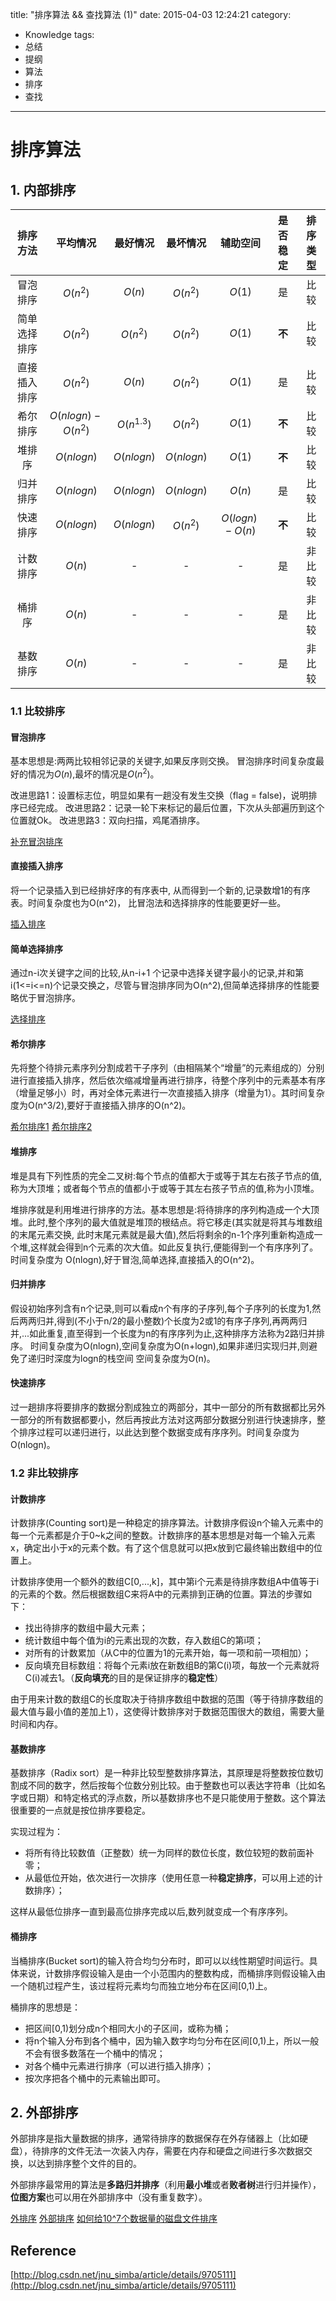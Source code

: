 title: "排序算法 && 查找算法 (1)"
date: 2015-04-03 12:24:21
category: 
- Knowledge
tags:
- 总结
- 提纲
- 算法
- 排序
- 查找
---

# 排序算法

## 1. 内部排序

| 排序方法      | 平均情况      | 最好情况      | 最坏情况      | 辅助空间      | 是否稳定      | 排序类型      |
|:-------------:|:-------------:|:-------------:|:-------------:|:-------------:|:-------------:|:-------------:|
| 冒泡排序      |  $O(n^2)$		|  $O(n)$		|  $O(n^2)$		|  $O(1)$		|  是    		|  比较 		|
| 简单选择排序  |  $O(n^2)$		|  $O(n^2)$		|  $O(n^2)$		|  $O(1)$		|  **不**   	|  比较 		|	
| 直接插入排序  |  $O(n^2)$		|  $O(n)$		|  $O(n^2)$		|  $O(1)$		|  是 	    	|  比较 		|
| 希尔排序      |  $O(nlogn)-O(n^2)$|  $O(n^{1.3})$|  $O(n^2)$	|  $O(1)$		|  **不**		|  比较 		|
| 堆排序        |  $O(nlogn)$	|  $O(nlogn)$	|  $O(nlogn)$	|  $O(1)$		|  **不**		|  比较 		|
| 归并排序      |  $O(nlogn)$	|  $O(nlogn)$	|  $O(nlogn)$	|  $O(n)$   	|  是			|  比较 		|
| 快速排序      |  $O(nlogn)$	|  $O(nlogn)$	|  $O(n^2)$		|  $O(logn)-O(n)$| **不**		|  比较 		|
| 计数排序      |  $O(n)$		|  -			|  -			|  -			|  是			|  非比较   	|
| 桶排序	    |  $O(n)$		|  -			|  -			|  -			|  是			|  非比较   	|
| 基数排序      |  $O(n)$		|  -			|  -			|  -			|  是			|  非比较   	|

### 1.1 比较排序	

#### 冒泡排序

基本思想是:两两比较相邻记录的关键字,如果反序则交换。
冒泡排序时间复杂度最好的情况为$O(n)$,最坏的情况是$O(n^2)$。

改进思路1：设置标志位，明显如果有一趟没有发生交换（flag = false)，说明排序已经完成。
改进思路2：记录一轮下来标记的最后位置，下次从头部遍历到这个位置就Ok。
改进思路3：双向扫描，鸡尾酒排序。

[补充冒泡排序](http://www.cnblogs.com/flyingbread/archive/2007/01/26/630674.html)

#### 直接插入排序

将一个记录插入到已经排好序的有序表中, 从而得到一个新的,记录数增1的有序表。时间复杂度也为O(n^2)， 比冒泡法和选择排序的性能要更好一些。

[插入排序](http://zh.wikipedia.org/wiki/%E6%8F%92%E5%85%A5%E6%8E%92%E5%BA%8F)

#### 简单选择排序

通过n-i次关键字之间的比较,从n-i+1 个记录中选择关键字最小的记录,并和第i(1<=i<=n)个记录交换之，尽管与冒泡排序同为O(n^2),但简单选择排序的性能要略优于冒泡排序。

[选择排序](http://zh.wikipedia.org/wiki/%E9%80%89%E6%8B%A9%E6%8E%92%E5%BA%8F)

#### 希尔排序

先将整个待排元素序列分割成若干子序列（由相隔某个“增量”的元素组成的）分别进行直接插入排序，然后依次缩减增量再进行排序，待整个序列中的元素基本有序（增量足够小）时，再对全体元素进行一次直接插入排序（增量为1）。其时间复杂度为O(n^3/2),要好于直接插入排序的O(n^2)。

[希尔排序1](http://zh.wikipedia.org/zh/%E5%B8%8C%E5%B0%94%E6%8E%92%E5%BA%8F)
[希尔排序2](http://blog.csdn.net/morewindows/article/details/6668714)

#### 堆排序

堆是具有下列性质的完全二叉树:每个节点的值都大于或等于其左右孩子节点的值,称为大顶堆；或者每个节点的值都小于或等于其左右孩子节点的值,称为小顶堆。

堆排序就是利用堆进行排序的方法。基本思想是:将待排序的序列构造成一个大顶堆。此时,整个序列的最大值就是堆顶的根结点。将它移走(其实就是将其与堆数组的末尾元素交换, 此时末尾元素就是最大值),然后将剩余的n-1个序列重新构造成一个堆,这样就会得到n个元素的次大值。如此反复执行,便能得到一个有序序列了。 时间复杂度为 O(nlogn),好于冒泡,简单选择,直接插入的O(n^2)。

#### 归并排序

假设初始序列含有n个记录,则可以看成n个有序的子序列,每个子序列的长度为1,然后两两归并,得到(不小于n/2的最小整数)个长度为2或1的有序子序列,再两两归并,...如此重复,直至得到一个长度为n的有序序列为止,这种排序方法称为2路归并排序。 时间复杂度为O(nlogn),空间复杂度为O(n+logn),如果非递归实现归并,则避免了递归时深度为logn的栈空间 空间复杂度为O(n)。

#### 快速排序

过一趟排序将要排序的数据分割成独立的两部分，其中一部分的所有数据都比另外一部分的所有数据都要小，然后再按此方法对这两部分数据分别进行快速排序，整个排序过程可以递归进行，以此达到整个数据变成有序序列。时间复杂度为O(nlogn)。


### 1.2 非比较排序

#### 计数排序

计数排序(Counting sort)是一种稳定的排序算法。计数排序假设n个输入元素中的每一个元素都是介于0~k之间的整数。计数排序的基本思想是对每一个输入元素x，确定出小于x的元素个数。有了这个信息就可以把x放到它最终输出数组中的位置上。

计数排序使用一个额外的数组C[0,...,k]，其中第i个元素是待排序数组A中值等于i的元素的个数。然后根据数组C来将A中的元素排到正确的位置。算法的步骤如下：
* 找出待排序的数组中最大元素；
* 统计数组中每个值为i的元素出现的次数，存入数组C的第i项；
* 对所有的计数累加（从C中的位置为1的元素开始，每一项和前一项相加）；
* 反向填充目标数组：将每个元素i放在新数组B的第C(i)项，每放一个元素就将C(i)减去1。（**反向填充**的目的是保证排序的**稳定性**）

由于用来计数的数组C的长度取决于待排序数组中数据的范围（等于待排序数组的最大值与最小值的差加上1），这使得计数排序对于数据范围很大的数组，需要大量时间和内存。

#### 基数排序

基数排序（Radix sort）是一种非比较型整数排序算法，其原理是将整数按位数切割成不同的数字，然后按每个位数分别比较。由于整数也可以表达字符串（比如名字或日期）和特定格式的浮点数，所以基数排序也不是只能使用于整数。这个算法很重要的一点就是按位排序要稳定。

实现过程为：
* 将所有待比较数值（正整数）统一为同样的数位长度，数位较短的数前面补零；
* 从最低位开始，依次进行一次排序（使用任意一种**稳定排序**，可以用上述的计数排序）；

这样从最低位排序一直到最高位排序完成以后,数列就变成一个有序序列。

#### 桶排序

当桶排序(Bucket sort)的输入符合均匀分布时，即可以以线性期望时间运行。具体来说，计数排序假设输入是由一个小范围内的整数构成，而桶排序则假设输入由一个随机过程产生，该过程将元素均匀而独立地分布在区间[0,1)上。

桶排序的思想是：
* 把区间[0,1)划分成n个相同大小的子区间，或称为桶；
* 将n个输入分布到各个桶中，因为输入数字均匀分布在区间[0,1)上，所以一般不会有很多数落在一个桶中的情况；
* 对各个桶中元素进行排序（可以进行插入排序）；
* 按次序把各个桶中的元素输出即可。

## 2. 外部排序

外部排序是指大量数据的排序，通常待排序的数据保存在外存储器上（比如硬盘），待排序的文件无法一次装入内存，需要在内存和硬盘之间进行多次数据交换，以达到排序整个文件的目的。

外部排序最常用的算法是**多路归并排序**（利用**最小堆**或者**败者树**进行归并操作），**位图方案**也可以用在外部排序中（没有重复数字）。


[外排序](http://www.cnblogs.com/huangxincheng/archive/2012/12/19/2824943.html)
[外部排序](http://noalgo.info/666.html)
[如何给10^7个数据量的磁盘文件排序](http://blog.csdn.net/v_JULY_v/article/details/6451990)

## Reference

[http://blog.csdn.net/jnu_simba/article/details/9705111](http://blog.csdn.net/jnu_simba/article/details/9705111)
 

